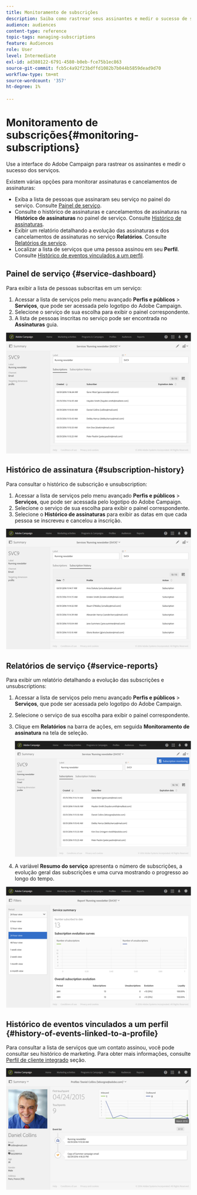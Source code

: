 ```yaml
---
title: Monitoramento de subscrições
description: Saiba como rastrear seus assinantes e medir o sucesso de seus serviços usando painéis e relatórios.
audience: audiences
content-type: reference
topic-tags: managing-subscriptions
feature: Audiences
role: User
level: Intermediate
exl-id: ad380122-6791-4580-b0eb-fce75b1ec863
source-git-commit: fcb5c4a92f23bdffd1082b7b044b5859dead9d70
workflow-type: tm+mt
source-wordcount: '357'
ht-degree: 1%

---
```


# Monitoramento de subscrições{#monitoring-subscriptions}

Use a interface do Adobe Campaign para rastrear os assinantes e medir o sucesso dos serviços.

Existem várias opções para monitorar assinaturas e cancelamentos de assinaturas:

* Exiba a lista de pessoas que assinaram seu serviço no painel do serviço. Consulte [Painel de serviço](#service-dashboard).
* Consulte o histórico de assinaturas e cancelamentos de assinaturas na **Histórico de assinaturas** no painel de serviço. Consulte [Histórico de assinaturas](#subscription-history).
* Exibir um relatório detalhando a evolução das assinaturas e dos cancelamentos de assinaturas no serviço **Relatórios**. Consulte [Relatórios de serviço](#service-reports).
* Localizar a lista de serviços que uma pessoa assinou em seu **Perfil**. Consulte [Histórico de eventos vinculados a um perfil](#history-of-events-linked-to-a-profile).

## Painel de serviço {#service-dashboard}

Para exibir a lista de pessoas subscritas em um serviço:

1. Acessar a lista de serviços pelo menu avançado **Perfis e públicos** > **Serviços**, que pode ser acessada pelo logotipo do Adobe Campaign.
1. Selecione o serviço de sua escolha para exibir o painel correspondente.
1. A lista de pessoas inscritas no serviço pode ser encontrada no **Assinaturas** guia.

![](assets/lp_monitoring_subscriptions_1.png)

## Histórico de assinatura {#subscription-history}

Para consultar o histórico de subscrição e unsubscription:

1. Acessar a lista de serviços pelo menu avançado **Perfis e públicos** > **Serviços**, que pode ser acessada pelo logotipo do Adobe Campaign.
1. Selecione o serviço de sua escolha para exibir o painel correspondente.
1. Selecione o **Histórico de assinaturas** para exibir as datas em que cada pessoa se inscreveu e cancelou a inscrição.

![](assets/lp_monitoring_subscriptions_2.png)

## Relatórios de serviço {#service-reports}

Para exibir um relatório detalhando a evolução das subscrições e unsubscriptions:

1. Acessar a lista de serviços pelo menu avançado **Perfis e públicos** > **Serviços**, que pode ser acessada pelo logotipo do Adobe Campaign.
1. Selecione o serviço de sua escolha para exibir o painel correspondente.
1. Clique em **Relatórios** na barra de ações, em seguida **Monitoramento de assinatura** na tela de seleção.

   ![](assets/lp_monitoring_subscriptions_3.png)

1. A variável **Resumo do serviço** apresenta o número de subscrições, a evolução geral das subscrições e uma curva mostrando o progresso ao longo do tempo.

![](assets/lp_monitoring_subscriptions_4.png)

## Histórico de eventos vinculados a um perfil {#history-of-events-linked-to-a-profile}

Para consultar a lista de serviços que um contato assinou, você pode consultar seu histórico de marketing. Para obter mais informações, consulte [Perfil de cliente integrado](../../audiences/using/integrated-customer-profile.md) seção.

![](assets/lp_monitoring_subscriptions_5.png)
